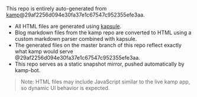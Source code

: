This repo is entirely auto-generated from [kamp](https://github.com/sakethpathike/kamp)@29af2256d094e30fa37e1c67547c952355efe3aa.

- All HTML files are generated using [kapsule](https://github.com/sakethpathike/kapsule).
- Blog markdown files from the kamp repo are converted to HTML using a custom markdown parser combined with kapsule.
- The generated files on the master branch of this repo reflect exactly what kamp would serve @29af2256d094e30fa37e1c67547c952355efe3aa.
- This repo serves as a static snapshot mirror, pushed automatically by kamp-bot.

> Note: HTML files may include JavaScript similar to the live kamp app, so dynamic UI behavior is expected.